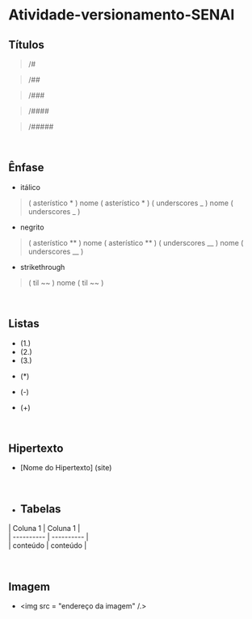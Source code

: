 # Atividade-versionamento-SENAI

## Títulos

> /#

> /##

> /###

> /####

> /#####

<br>

## Ênfase

- itálico
> ( asterístico * ) nome ( asterístico * )
> ( underscores _ ) nome ( underscores _ )

- negrito
> ( asterístico ** ) nome ( asterístico ** )
> ( underscores __ ) nome ( underscores __ )

- strikethrough
> ( til ~~ ) nome ( til ~~ )

<br>

## Listas

- (1.)
- (2.)
- (3.)
* (*)
- (-)
+ (+)

<br>

## Hipertexto

- [Nome do Hipertexto] (site)

<br>

- ## Tabelas

| Coluna 1       | Coluna 1       | <br>
| ---------- | ---------- | <br>
| conteúdo       | conteúdo       |

<br>

## Imagem

- <img src = "endereço da imagem" /.>

<br>